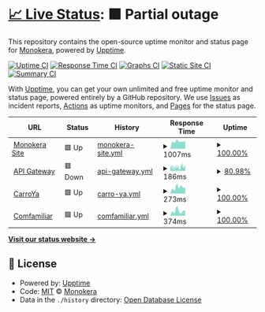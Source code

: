 # [📈 Live Status](https://status.ops.monokera.site): <!--live status--> **🟧 Partial outage**

This repository contains the open-source uptime monitor and status page for [Monokera](https://monokera.com/), powered by [Upptime](https://github.com/upptime/upptime).

[![Uptime CI](https://github.com/monokera-tech/upptime/workflows/Uptime%20CI/badge.svg)](https://github.com/monokera-tech/upptime/actions?query=workflow%3A%22Uptime+CI%22)
[![Response Time CI](https://github.com/monokera-tech/upptime/workflows/Response%20Time%20CI/badge.svg)](https://github.com/monokera-tech/upptime/actions?query=workflow%3A%22Response+Time+CI%22)
[![Graphs CI](https://github.com/monokera-tech/upptime/workflows/Graphs%20CI/badge.svg)](https://github.com/monokera-tech/upptime/actions?query=workflow%3A%22Graphs+CI%22)
[![Static Site CI](https://github.com/monokera-tech/upptime/workflows/Static%20Site%20CI/badge.svg)](https://github.com/monokera-tech/upptime/actions?query=workflow%3A%22Static+Site+CI%22)
[![Summary CI](https://github.com/monokera-tech/upptime/workflows/Summary%20CI/badge.svg)](https://github.com/monokera-tech/upptime/actions?query=workflow%3A%22Summary+CI%22)

With [Upptime](https://upptime.js.org), you can get your own unlimited and free uptime monitor and status page, powered entirely by a GitHub repository. We use [Issues](https://github.com/monokera-tech/upptime/issues) as incident reports, [Actions](https://github.com/monokera-tech/upptime/actions) as uptime monitors, and [Pages](https://status.ops.monokera.site) for the status page.

<!--start: status pages-->
<!-- This summary is generated by Upptime (https://github.com/upptime/upptime) -->
<!-- Do not edit this manually, your changes will be overwritten -->
<!-- prettier-ignore -->
| URL | Status | History | Response Time | Uptime |
| --- | ------ | ------- | ------------- | ------ |
| <img alt="" src="https://icons.duckduckgo.com/ip3/monokera.com.ico" height="13"> [Monokera Site](https://monokera.com/) | 🟩 Up | [monokera-site.yml](https://github.com/monokera-tech/upptime/commits/HEAD/history/monokera-site.yml) | <details><summary><img alt="Response time graph" src="./graphs/monokera-site/response-time-week.png" height="20"> 1007ms</summary><br><a href="https://status.ops.monokera.site/history/monokera-site"><img alt="Response time 932" src="https://img.shields.io/endpoint?url=https%3A%2F%2Fraw.githubusercontent.com%2Fmonokera-tech%2Fupptime%2FHEAD%2Fapi%2Fmonokera-site%2Fresponse-time.json"></a><br><a href="https://status.ops.monokera.site/history/monokera-site"><img alt="24-hour response time 1030" src="https://img.shields.io/endpoint?url=https%3A%2F%2Fraw.githubusercontent.com%2Fmonokera-tech%2Fupptime%2FHEAD%2Fapi%2Fmonokera-site%2Fresponse-time-day.json"></a><br><a href="https://status.ops.monokera.site/history/monokera-site"><img alt="7-day response time 1007" src="https://img.shields.io/endpoint?url=https%3A%2F%2Fraw.githubusercontent.com%2Fmonokera-tech%2Fupptime%2FHEAD%2Fapi%2Fmonokera-site%2Fresponse-time-week.json"></a><br><a href="https://status.ops.monokera.site/history/monokera-site"><img alt="30-day response time 1095" src="https://img.shields.io/endpoint?url=https%3A%2F%2Fraw.githubusercontent.com%2Fmonokera-tech%2Fupptime%2FHEAD%2Fapi%2Fmonokera-site%2Fresponse-time-month.json"></a><br><a href="https://status.ops.monokera.site/history/monokera-site"><img alt="1-year response time 1022" src="https://img.shields.io/endpoint?url=https%3A%2F%2Fraw.githubusercontent.com%2Fmonokera-tech%2Fupptime%2FHEAD%2Fapi%2Fmonokera-site%2Fresponse-time-year.json"></a></details> | <details><summary><a href="https://status.ops.monokera.site/history/monokera-site">100.00%</a></summary><a href="https://status.ops.monokera.site/history/monokera-site"><img alt="All-time uptime 99.95%" src="https://img.shields.io/endpoint?url=https%3A%2F%2Fraw.githubusercontent.com%2Fmonokera-tech%2Fupptime%2FHEAD%2Fapi%2Fmonokera-site%2Fuptime.json"></a><br><a href="https://status.ops.monokera.site/history/monokera-site"><img alt="24-hour uptime 100.00%" src="https://img.shields.io/endpoint?url=https%3A%2F%2Fraw.githubusercontent.com%2Fmonokera-tech%2Fupptime%2FHEAD%2Fapi%2Fmonokera-site%2Fuptime-day.json"></a><br><a href="https://status.ops.monokera.site/history/monokera-site"><img alt="7-day uptime 100.00%" src="https://img.shields.io/endpoint?url=https%3A%2F%2Fraw.githubusercontent.com%2Fmonokera-tech%2Fupptime%2FHEAD%2Fapi%2Fmonokera-site%2Fuptime-week.json"></a><br><a href="https://status.ops.monokera.site/history/monokera-site"><img alt="30-day uptime 99.96%" src="https://img.shields.io/endpoint?url=https%3A%2F%2Fraw.githubusercontent.com%2Fmonokera-tech%2Fupptime%2FHEAD%2Fapi%2Fmonokera-site%2Fuptime-month.json"></a><br><a href="https://status.ops.monokera.site/history/monokera-site"><img alt="1-year uptime 99.93%" src="https://img.shields.io/endpoint?url=https%3A%2F%2Fraw.githubusercontent.com%2Fmonokera-tech%2Fupptime%2FHEAD%2Fapi%2Fmonokera-site%2Fuptime-year.json"></a></details>
| <img alt="" src="https://icons.duckduckgo.com/ip3/apigw-service-api.monokera.site.ico" height="13"> [API Gateway](https://apigw-service-api.monokera.site) | 🟥 Down | [api-gateway.yml](https://github.com/monokera-tech/upptime/commits/HEAD/history/api-gateway.yml) | <details><summary><img alt="Response time graph" src="./graphs/api-gateway/response-time-week.png" height="20"> 186ms</summary><br><a href="https://status.ops.monokera.site/history/api-gateway"><img alt="Response time 224" src="https://img.shields.io/endpoint?url=https%3A%2F%2Fraw.githubusercontent.com%2Fmonokera-tech%2Fupptime%2FHEAD%2Fapi%2Fapi-gateway%2Fresponse-time.json"></a><br><a href="https://status.ops.monokera.site/history/api-gateway"><img alt="24-hour response time 193" src="https://img.shields.io/endpoint?url=https%3A%2F%2Fraw.githubusercontent.com%2Fmonokera-tech%2Fupptime%2FHEAD%2Fapi%2Fapi-gateway%2Fresponse-time-day.json"></a><br><a href="https://status.ops.monokera.site/history/api-gateway"><img alt="7-day response time 186" src="https://img.shields.io/endpoint?url=https%3A%2F%2Fraw.githubusercontent.com%2Fmonokera-tech%2Fupptime%2FHEAD%2Fapi%2Fapi-gateway%2Fresponse-time-week.json"></a><br><a href="https://status.ops.monokera.site/history/api-gateway"><img alt="30-day response time 187" src="https://img.shields.io/endpoint?url=https%3A%2F%2Fraw.githubusercontent.com%2Fmonokera-tech%2Fupptime%2FHEAD%2Fapi%2Fapi-gateway%2Fresponse-time-month.json"></a><br><a href="https://status.ops.monokera.site/history/api-gateway"><img alt="1-year response time 213" src="https://img.shields.io/endpoint?url=https%3A%2F%2Fraw.githubusercontent.com%2Fmonokera-tech%2Fupptime%2FHEAD%2Fapi%2Fapi-gateway%2Fresponse-time-year.json"></a></details> | <details><summary><a href="https://status.ops.monokera.site/history/api-gateway">80.98%</a></summary><a href="https://status.ops.monokera.site/history/api-gateway"><img alt="All-time uptime 99.65%" src="https://img.shields.io/endpoint?url=https%3A%2F%2Fraw.githubusercontent.com%2Fmonokera-tech%2Fupptime%2FHEAD%2Fapi%2Fapi-gateway%2Fuptime.json"></a><br><a href="https://status.ops.monokera.site/history/api-gateway"><img alt="24-hour uptime 19.73%" src="https://img.shields.io/endpoint?url=https%3A%2F%2Fraw.githubusercontent.com%2Fmonokera-tech%2Fupptime%2FHEAD%2Fapi%2Fapi-gateway%2Fuptime-day.json"></a><br><a href="https://status.ops.monokera.site/history/api-gateway"><img alt="7-day uptime 80.98%" src="https://img.shields.io/endpoint?url=https%3A%2F%2Fraw.githubusercontent.com%2Fmonokera-tech%2Fupptime%2FHEAD%2Fapi%2Fapi-gateway%2Fuptime-week.json"></a><br><a href="https://status.ops.monokera.site/history/api-gateway"><img alt="30-day uptime 95.62%" src="https://img.shields.io/endpoint?url=https%3A%2F%2Fraw.githubusercontent.com%2Fmonokera-tech%2Fupptime%2FHEAD%2Fapi%2Fapi-gateway%2Fuptime-month.json"></a><br><a href="https://status.ops.monokera.site/history/api-gateway"><img alt="1-year uptime 99.60%" src="https://img.shields.io/endpoint?url=https%3A%2F%2Fraw.githubusercontent.com%2Fmonokera-tech%2Fupptime%2FHEAD%2Fapi%2Fapi-gateway%2Fuptime-year.json"></a></details>
| <img alt="" src="https://icons.duckduckgo.com/ip3/asistencias.carroya.com.ico" height="13"> [CarroYa](https://asistencias.carroya.com) | 🟩 Up | [carro-ya.yml](https://github.com/monokera-tech/upptime/commits/HEAD/history/carro-ya.yml) | <details><summary><img alt="Response time graph" src="./graphs/carro-ya/response-time-week.png" height="20"> 273ms</summary><br><a href="https://status.ops.monokera.site/history/carro-ya"><img alt="Response time 306" src="https://img.shields.io/endpoint?url=https%3A%2F%2Fraw.githubusercontent.com%2Fmonokera-tech%2Fupptime%2FHEAD%2Fapi%2Fcarro-ya%2Fresponse-time.json"></a><br><a href="https://status.ops.monokera.site/history/carro-ya"><img alt="24-hour response time 278" src="https://img.shields.io/endpoint?url=https%3A%2F%2Fraw.githubusercontent.com%2Fmonokera-tech%2Fupptime%2FHEAD%2Fapi%2Fcarro-ya%2Fresponse-time-day.json"></a><br><a href="https://status.ops.monokera.site/history/carro-ya"><img alt="7-day response time 273" src="https://img.shields.io/endpoint?url=https%3A%2F%2Fraw.githubusercontent.com%2Fmonokera-tech%2Fupptime%2FHEAD%2Fapi%2Fcarro-ya%2Fresponse-time-week.json"></a><br><a href="https://status.ops.monokera.site/history/carro-ya"><img alt="30-day response time 249" src="https://img.shields.io/endpoint?url=https%3A%2F%2Fraw.githubusercontent.com%2Fmonokera-tech%2Fupptime%2FHEAD%2Fapi%2Fcarro-ya%2Fresponse-time-month.json"></a><br><a href="https://status.ops.monokera.site/history/carro-ya"><img alt="1-year response time 286" src="https://img.shields.io/endpoint?url=https%3A%2F%2Fraw.githubusercontent.com%2Fmonokera-tech%2Fupptime%2FHEAD%2Fapi%2Fcarro-ya%2Fresponse-time-year.json"></a></details> | <details><summary><a href="https://status.ops.monokera.site/history/carro-ya">100.00%</a></summary><a href="https://status.ops.monokera.site/history/carro-ya"><img alt="All-time uptime 99.93%" src="https://img.shields.io/endpoint?url=https%3A%2F%2Fraw.githubusercontent.com%2Fmonokera-tech%2Fupptime%2FHEAD%2Fapi%2Fcarro-ya%2Fuptime.json"></a><br><a href="https://status.ops.monokera.site/history/carro-ya"><img alt="24-hour uptime 100.00%" src="https://img.shields.io/endpoint?url=https%3A%2F%2Fraw.githubusercontent.com%2Fmonokera-tech%2Fupptime%2FHEAD%2Fapi%2Fcarro-ya%2Fuptime-day.json"></a><br><a href="https://status.ops.monokera.site/history/carro-ya"><img alt="7-day uptime 100.00%" src="https://img.shields.io/endpoint?url=https%3A%2F%2Fraw.githubusercontent.com%2Fmonokera-tech%2Fupptime%2FHEAD%2Fapi%2Fcarro-ya%2Fuptime-week.json"></a><br><a href="https://status.ops.monokera.site/history/carro-ya"><img alt="30-day uptime 100.00%" src="https://img.shields.io/endpoint?url=https%3A%2F%2Fraw.githubusercontent.com%2Fmonokera-tech%2Fupptime%2FHEAD%2Fapi%2Fcarro-ya%2Fuptime-month.json"></a><br><a href="https://status.ops.monokera.site/history/carro-ya"><img alt="1-year uptime 99.98%" src="https://img.shields.io/endpoint?url=https%3A%2F%2Fraw.githubusercontent.com%2Fmonokera-tech%2Fupptime%2FHEAD%2Fapi%2Fcarro-ya%2Fuptime-year.json"></a></details>
| <img alt="" src="https://icons.duckduckgo.com/ip3/servicios.monokera.com.ico" height="13"> [Comfamiliar](https://servicios.monokera.com/compra-asistencias-y-seguros) | 🟩 Up | [comfamiliar.yml](https://github.com/monokera-tech/upptime/commits/HEAD/history/comfamiliar.yml) | <details><summary><img alt="Response time graph" src="./graphs/comfamiliar/response-time-week.png" height="20"> 374ms</summary><br><a href="https://status.ops.monokera.site/history/comfamiliar"><img alt="Response time 408" src="https://img.shields.io/endpoint?url=https%3A%2F%2Fraw.githubusercontent.com%2Fmonokera-tech%2Fupptime%2FHEAD%2Fapi%2Fcomfamiliar%2Fresponse-time.json"></a><br><a href="https://status.ops.monokera.site/history/comfamiliar"><img alt="24-hour response time 405" src="https://img.shields.io/endpoint?url=https%3A%2F%2Fraw.githubusercontent.com%2Fmonokera-tech%2Fupptime%2FHEAD%2Fapi%2Fcomfamiliar%2Fresponse-time-day.json"></a><br><a href="https://status.ops.monokera.site/history/comfamiliar"><img alt="7-day response time 374" src="https://img.shields.io/endpoint?url=https%3A%2F%2Fraw.githubusercontent.com%2Fmonokera-tech%2Fupptime%2FHEAD%2Fapi%2Fcomfamiliar%2Fresponse-time-week.json"></a><br><a href="https://status.ops.monokera.site/history/comfamiliar"><img alt="30-day response time 358" src="https://img.shields.io/endpoint?url=https%3A%2F%2Fraw.githubusercontent.com%2Fmonokera-tech%2Fupptime%2FHEAD%2Fapi%2Fcomfamiliar%2Fresponse-time-month.json"></a><br><a href="https://status.ops.monokera.site/history/comfamiliar"><img alt="1-year response time 378" src="https://img.shields.io/endpoint?url=https%3A%2F%2Fraw.githubusercontent.com%2Fmonokera-tech%2Fupptime%2FHEAD%2Fapi%2Fcomfamiliar%2Fresponse-time-year.json"></a></details> | <details><summary><a href="https://status.ops.monokera.site/history/comfamiliar">100.00%</a></summary><a href="https://status.ops.monokera.site/history/comfamiliar"><img alt="All-time uptime 99.99%" src="https://img.shields.io/endpoint?url=https%3A%2F%2Fraw.githubusercontent.com%2Fmonokera-tech%2Fupptime%2FHEAD%2Fapi%2Fcomfamiliar%2Fuptime.json"></a><br><a href="https://status.ops.monokera.site/history/comfamiliar"><img alt="24-hour uptime 100.00%" src="https://img.shields.io/endpoint?url=https%3A%2F%2Fraw.githubusercontent.com%2Fmonokera-tech%2Fupptime%2FHEAD%2Fapi%2Fcomfamiliar%2Fuptime-day.json"></a><br><a href="https://status.ops.monokera.site/history/comfamiliar"><img alt="7-day uptime 100.00%" src="https://img.shields.io/endpoint?url=https%3A%2F%2Fraw.githubusercontent.com%2Fmonokera-tech%2Fupptime%2FHEAD%2Fapi%2Fcomfamiliar%2Fuptime-week.json"></a><br><a href="https://status.ops.monokera.site/history/comfamiliar"><img alt="30-day uptime 100.00%" src="https://img.shields.io/endpoint?url=https%3A%2F%2Fraw.githubusercontent.com%2Fmonokera-tech%2Fupptime%2FHEAD%2Fapi%2Fcomfamiliar%2Fuptime-month.json"></a><br><a href="https://status.ops.monokera.site/history/comfamiliar"><img alt="1-year uptime 100.00%" src="https://img.shields.io/endpoint?url=https%3A%2F%2Fraw.githubusercontent.com%2Fmonokera-tech%2Fupptime%2FHEAD%2Fapi%2Fcomfamiliar%2Fuptime-year.json"></a></details>

<!--end: status pages-->

[**Visit our status website →**](https://status.ops.monokera.site)

## 📄 License

- Powered by: [Upptime](https://github.com/upptime/upptime)
- Code: [MIT](./LICENSE) © [Monokera](https://monokera.com/)
- Data in the `./history` directory: [Open Database License](https://opendatacommons.org/licenses/odbl/1-0/)
